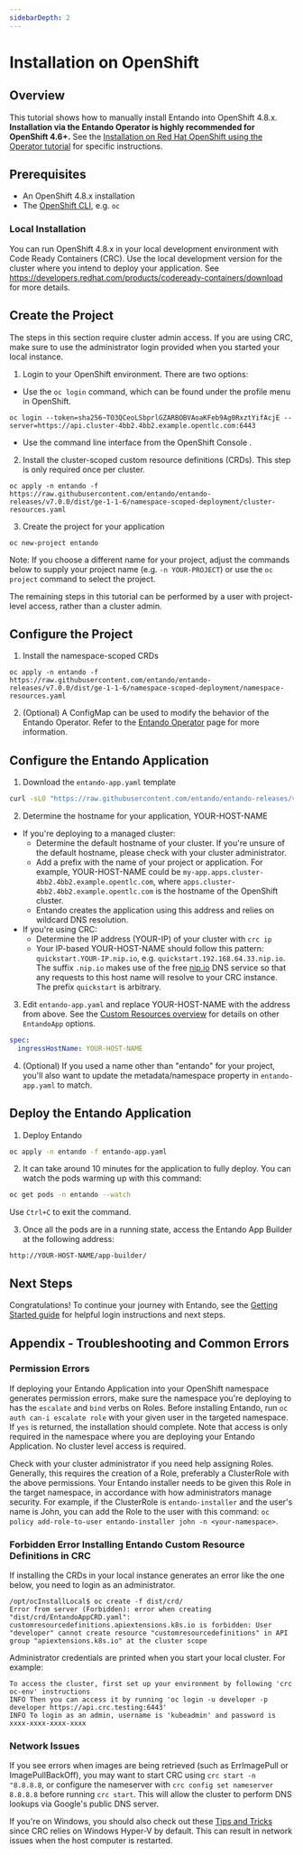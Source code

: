 ```yaml
---
sidebarDepth: 2
---
```


# Installation on OpenShift

## Overview
This tutorial shows how to manually install Entando into OpenShift 4.8.x. __Installation via the  Entando Operator is highly recommended for OpenShift 4.6+.__ See the [Installation on Red Hat OpenShift using the Operator tutorial](./openshift-install-by-operator.md) for specific instructions.

## Prerequisites
- An OpenShift 4.8.x installation
- The [OpenShift CLI](https://docs.openshift.com/container-platform/4.8/cli_reference/openshift_cli/getting-started-cli.html), e.g. `oc`

### Local Installation
You can run OpenShift 4.8.x in your local development environment with Code Ready Containers (CRC). Use the local development version for the cluster where you intend to deploy your application. See <https://developers.redhat.com/products/codeready-containers/download> for more details.

## Create the Project
The steps in this section require cluster admin access. If you are using CRC, make sure to use the administrator login provided when you started your local instance.

1. Login to your OpenShift environment. There are two options:
- Use the `oc login` command, which can be found under the profile menu in OpenShift. 
```shell
oc login --token=sha256~TO3QCeoLSbprlGZARBOBVAoaKFeb9Ag0RxztYifAcjE --server=https://api.cluster-4bb2.4bb2.example.opentlc.com:6443
``` 
- Use the command line interface from the OpenShift Console .

2. Install the cluster-scoped custom resource definitions (CRDs). This step is only required once per cluster.
```shell
oc apply -n entando -f https://raw.githubusercontent.com/entando/entando-releases/v7.0.0/dist/ge-1-1-6/namespace-scoped-deployment/cluster-resources.yaml
```

3. Create the project for your application
```
oc new-project entando
```
Note: If you choose a different name for your project, adjust the commands below to supply your project name (e.g. `-n YOUR-PROJECT`) or use the `oc project` command to select the project.

The remaining steps in this tutorial can be performed by a user with project-level access, rather than a cluster admin.

## Configure the Project
1. Install the namespace-scoped CRDs
```
oc apply -n entando -f https://raw.githubusercontent.com/entando/entando-releases/v7.0.0/dist/ge-1-1-6/namespace-scoped-deployment/namespace-resources.yaml
```

2. (Optional) A ConfigMap can be used to modify the behavior of the Entando Operator. Refer to the [Entando Operator](../../tutorials/devops/entando-operator.md) page for more information.

## Configure the Entando Application
1. Download the `entando-app.yaml` template
```sh
curl -sLO "https://raw.githubusercontent.com/entando/entando-releases/v7.0.0/dist/ge-1-1-6/samples/entando-app.yaml"
```

2. Determine the hostname for your application, YOUR-HOST-NAME
  - If you're deploying to a managed cluster:
    - Determine the default hostname of your cluster. If you're unsure of the default hostname, please check with your cluster administrator.
    - Add a prefix with the name of your project or application. For example, YOUR-HOST-NAME could be `my-app.apps.cluster-4bb2.4bb2.example.opentlc.com`, where `apps.cluster-4bb2.4bb2.example.opentlc.com` is the hostname of the OpenShift cluster.
    - Entando creates the application using this address and relies on wildcard DNS resolution.
  - If you're using CRC:
    - Determine the IP address (YOUR-IP) of your cluster with `crc ip`
    - Your IP-based YOUR-HOST-NAME should follow this pattern: `quickstart.YOUR-IP.nip.io`, e.g. `quickstart.192.168.64.33.nip.io`. The suffix `.nip.io` makes use of the free [nip.io](https://nip.io/) DNS service so that any requests to this host name will resolve to your CRC instance. The prefix `quickstart` is arbitrary.
    
3. Edit `entando-app.yaml` and replace YOUR-HOST-NAME with the address from above. See the [Custom Resources overview](../../docs/consume/custom-resources.md#entandoapp) for details on other `EntandoApp` options.
```yaml
spec:
  ingressHostName: YOUR-HOST-NAME
```

4. (Optional) If you used a name other than "entando" for your project, you'll also want to update the metadata/namespace property in `entando-app.yaml` to match.

## Deploy the Entando Application
1. Deploy Entando
```sh
oc apply -n entando -f entando-app.yaml
```
2. It can take around 10 minutes for the application to fully deploy. You can watch the pods warming up with this command:
```sh
oc get pods -n entando --watch
```
Use `Ctrl+C` to exit the command.

3. Once all the pods are in a running state, access the Entando App Builder at the following address:
```
http://YOUR-HOST-NAME/app-builder/
```

## Next Steps
Congratulations! To continue your journey with Entando, see the [Getting Started guide](../../docs/getting-started/#login-to-entando) for helpful login instructions and next steps.

## Appendix - Troubleshooting and Common Errors

### Permission Errors

If deploying your Entando Application into your OpenShift namespace generates permission errors, make sure the namespace you're deploying to has the `escalate` and `bind` verbs on Roles. Before installing Entando, run `oc auth can-i escalate role` with your given user in the targeted namespace. If `yes` is returned, the installation should complete. Note that access is only required in the namespace where you are deploying your Entando Application. No cluster level access is required.

Check with your cluster administrator if you need help assigning Roles. Generally, this requires the creation of a Role, preferably a ClusterRole with the above permissions. Your Entando installer needs to be given this Role in the target namespace, in accordance with how administrators manage security. For example, if the ClusterRole is `entando-installer` and the user's name is John, you can add the Role to the user with this command:
`oc policy add-role-to-user entando-installer john -n <your-namespace>`.

### Forbidden Error Installing Entando Custom Resource Definitions in CRC

If installing the CRDs in your local instance generates an error like the one below, you need to login as an administrator.
```
/opt/ocInstallLocal$ oc create -f dist/crd/
Error from server (Forbidden): error when creating "dist/crd/EntandoAppCRD.yaml": customresourcedefinitions.apiextensions.k8s.io is forbidden: User "developer" cannot create resource "customresourcedefinitions" in API group "apiextensions.k8s.io" at the cluster scope
```

Administrator credentials are printed when you start your local cluster. For example:
```
To access the cluster, first set up your environment by following 'crc oc-env' instructions
INFO Then you can access it by running 'oc login -u developer -p developer https://api.crc.testing:6443'
INFO To login as an admin, username is 'kubeadmin' and password is xxxx-xxxx-xxxx-xxxx
```

### Network Issues

If you see errors when images are being retrieved (such as ErrImagePull or ImagePullBackOff), you may want to start CRC using ```crc start -n "8.8.8.8```, or configure the nameserver with ```crc config set nameserver 8.8.8.8``` before running ```crc start```. This will allow the cluster to perform DNS lookups via Google's public DNS server.

If you're on Windows, you should also check out these [Tips and Tricks](../../docs/reference/local-tips-and-tricks.md) since CRC relies on Windows Hyper-V by default. This can result in network issues when the host computer is restarted.
